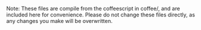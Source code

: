 Note: These files are compile from the coffeescript in coffee/,
and are included here for convenience.
Please do not change these files directly,
as any changes you make will be overwritten.
